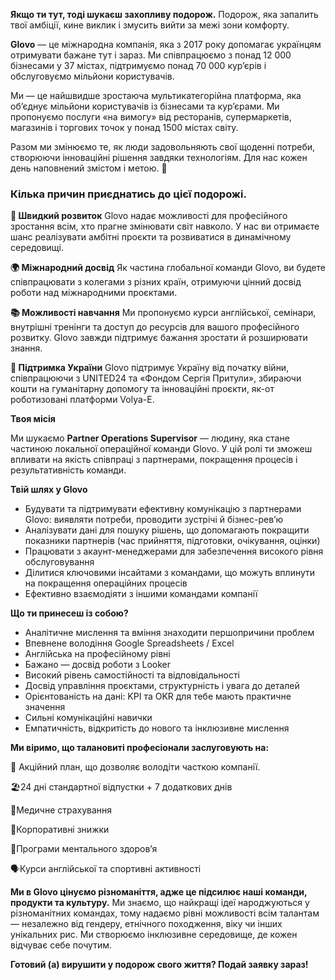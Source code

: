 **Якщо ти тут, тоді шукаєш захопливу подорож.** Подорож, яка запалить твої
амбіції, кине виклик і змусить вийти за межі зони комфорту.

**Glovo** — це міжнародна компанія, яка з 2017 року допомагає українцям
отримувати бажане тут і зараз. Ми співпрацюємо з понад 12 000 бізнесами у 37
містах, підтримуємо понад 70 000 кур’єрів і обслуговуємо мільйони
користувачів.

Ми — це найшвидше зростаюча мультикатегорійна платформа, яка об’єднує мільйони
користувачів із бізнесами та кур’єрами. Ми пропонуємо послуги «на вимогу» від
ресторанів, супермаркетів, магазинів і торгових точок у понад 1500 містах
світу.

Разом ми змінюємо те, як люди задовольняють свої щоденні потреби, створюючи
інноваційні рішення завдяки технологіям. Для нас кожен день наповнений змістом
і метою. 🚀

### **Кілька причин приєднатись до цієї подорожі.**

**🚀 Швидкий розвиток** Glovo надає можливості для професійного зростання всім,
хто прагне змінювати світ навколо. У нас ви отримаєте шанс реалізувати амбітні
проєкти та розвиватися в динамічному середовищі.

**🌍 Міжнародний досвід** Як частина глобальної команди Glovo, ви будете
співпрацювати з колегами з різних країн, отримуючи цінний досвід роботи над
міжнародними проєктами.

**📚 Можливості навчання** Ми пропонуємо курси англійської, семінари, внутрішні
тренінги та доступ до ресурсів для вашого професійного розвитку. Glovo завжди
підтримує бажання зростати й розширювати знання.

**💛 Підтримка України** Glovo підтримує Україну від початку війни,
співпрацюючи з UNITED24 та «Фондом Сергія Притули», збираючи кошти на
гуманітарну допомогу та інноваційні проєкти, як-от роботизовані платформи
Volya-E.

**Твоя місія**

Ми шукаємо **Partner Operations Supervisor** — людину, яка стане частиною
локальної операційної команди Glovo. У цій ролі ти зможеш впливати на якість
співпраці з партнерами, покращення процесів і результативність команди.

**Твій шлях у Glovo**

  * Будувати та підтримувати ефективну комунікацію з партнерами Glovo: виявляти потреби, проводити зустрічі й бізнес-рев’ю
  * Аналізувати дані для пошуку рішень, що допомагають покращити показники партнерів (час прийняття, підготовки, очікування, оцінки)
  * Працювати з акаунт-менеджерами для забезпечення високого рівня обслуговування
  * Ділитися ключовими інсайтами з командами, що можуть вплинути на покращення операційних процесів
  * Ефективно взаємодіяти з іншими командами компанії

**Що ти принесеш із собою?**

  * Аналітичне мислення та вміння знаходити першопричини проблем
  * Впевнене володіння Google Spreadsheets / Excel
  * Англійська на професійному рівні
  * Бажано — досвід роботи з Looker
  * Високий рівень самостійності та відповідальності
  * Досвід управління проєктами, структурність і увага до деталей
  * Орієнтованість на дані: KPI та OKR для тебе мають практичне значення
  * Сильні комунікаційні навички
  * Емпатичність, відкритість до нового та інклюзивне мислення

**Ми віримо, що талановиті професіонали заслуговують на:**

🌟 Акційний план, що дозволяє володіти часткою компанії.

🏖️24 дні стандартної відпустки + 7 додаткових днів

💪Медичне страхування

🍔Корпоративні знижки

🧠Програми ментального здоров’я

🗣️Курси англійської та спортивні активності

**Ми в Glovo цінуємо різноманіття, адже це підсилює наші команди, продукти та
культуру.** Ми знаємо, що найкращі ідеї народжуються у різноманітних командах,
тому надаємо рівні можливості всім талантам — незалежно від гендеру, етнічного
походження, віку чи інших унікальних рис. Ми створюємо інклюзивне середовище,
де кожен відчуває себе почутим.

**Готовий (а) вирушити у подорож свого життя? Подай заявку зараз!**
